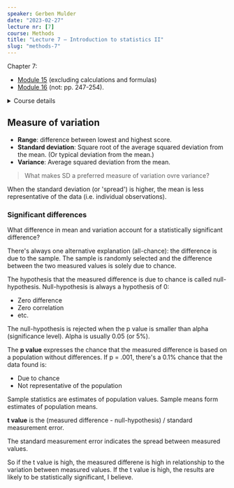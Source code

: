 ```yaml
---
speaker: Gerben Mulder
date: "2023-02-27"
lecture nr: [7]
course: Methods
title: "Lecture 7 — Introduction to statistics II"
slug: "methods-7"
---
```


Chapter 7: 

- [Module 15](/text-mining/methods/Jackson-Research-Methods-second-edition.pdf#page293R_mcid0) (excluding calculations and formulas)
- [Module 16](/text-mining/methods/Jackson-Research-Methods-second-edition.pdf#page293R_mcid0) (not: pp. 247-254).
<details>
<summary>Course details</summary>

Professors:
- Meike de Boer
- Robert Prettner

Course form:
- Lectures on Monday and Tuesday (15:30 — 17:15)
- Question hour every Friday (11:00 — 12:00)
- Assignments in week 4,5 and 6

Course material:
- Jackson, S.L. Research methods: a modular approach (third edition).
  - [Second edition](/text-mining/methods/Jackson-Research-Methods-second-edition.pdf)

The exam cosisits of 40 multiple choice questions and lasts 90 minutes.

See also:
- [Course manual — Methods](/text-mining/methods/CourseManualMethods.pdf)
- [Slides lecture 1](/text-mining/methods/Lecture1.pdf)
- [Slides lecture 2](/text-mining/methods/Lecture2.pdf)

</details>

## Measure of variation

- **Range**: difference between lowest and highest score.
- **Standard deviation**: Square root of the average squared deviation from the mean. (Or typical deviation from the mean.)
- **Variance**: Average squared deviation from the mean.

> What makes SD a preferred measure of variation ovre variance?

When the standard deviation (or 'spread') is higher, the mean is less representative of the data (i.e. individual observations). 

### Significant differences

What difference in mean and variation account for a statistically significant difference? 

There's always one alternative explanation (all-chance): the difference is due to the sample. The sample is randomly selected and the difference between the two measured values is solely due to chance. 

The hypothesis that the measured difference is due to chance is called null-hypothesis. Null-hypothesis is always a hypothesis of 0:
- Zero difference 
- Zero correlation
- etc.

The null-hypothesis is rejected when the p value is smaller than alpha (significance level). Alpha is usually 0.05 (or 5%).

The **p value** expresses the chance that the measured difference is based on a population without differences. If p = .001, there's a 0.1% chance that the data found is:
- Due to chance
- Not representative of the population

Sample statistics are estimates of population values. Sample means form estimates of population means. 

**t value** is the (measured difference - null-hypothesis) / standard measurement error.

The standard measurement error indicates the spread between measured values.

So if the t value is high, the measured differene is high in relationship to the variation between measured values. If the t value is high, the results are likely to be statistically significant, I believe.
